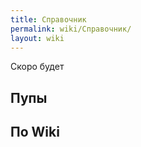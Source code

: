 ```yaml
---
title: Справочник
permalink: wiki/Справочник/
layout: wiki
---
```


Скоро будет

## Пупы

## По Wiki
